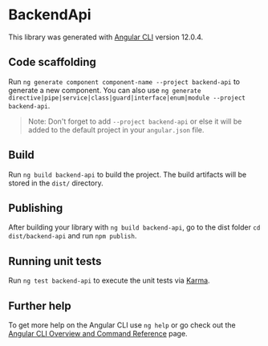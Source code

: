 # BackendApi

This library was generated with [Angular CLI](https://github.com/angular/angular-cli) version 12.0.4.

## Code scaffolding

Run `ng generate component component-name --project backend-api` to generate a new component. You can also use `ng generate directive|pipe|service|class|guard|interface|enum|module --project backend-api`.
> Note: Don't forget to add `--project backend-api` or else it will be added to the default project in your `angular.json` file. 

## Build

Run `ng build backend-api` to build the project. The build artifacts will be stored in the `dist/` directory.

## Publishing

After building your library with `ng build backend-api`, go to the dist folder `cd dist/backend-api` and run `npm publish`.

## Running unit tests

Run `ng test backend-api` to execute the unit tests via [Karma](https://karma-runner.github.io).

## Further help

To get more help on the Angular CLI use `ng help` or go check out the [Angular CLI Overview and Command Reference](https://angular.io/cli) page.
